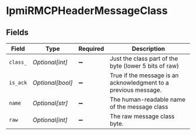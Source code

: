 # IpmiRMCPHeaderMessageClass


## Fields

| Field                                                           | Type                                                            | Required                                                        | Description                                                     |
| --------------------------------------------------------------- | --------------------------------------------------------------- | --------------------------------------------------------------- | --------------------------------------------------------------- |
| `class_`                                                        | *Optional[int]*                                                 | :heavy_minus_sign:                                              | Just the class part of the byte (lower 5 bits of raw)           |
| `is_ack`                                                        | *Optional[bool]*                                                | :heavy_minus_sign:                                              | True if the message is an acknowledgment to a previous message. |
| `name`                                                          | *Optional[str]*                                                 | :heavy_minus_sign:                                              | The human-readable name of the message class                    |
| `raw`                                                           | *Optional[int]*                                                 | :heavy_minus_sign:                                              | The raw message class byte.                                     |